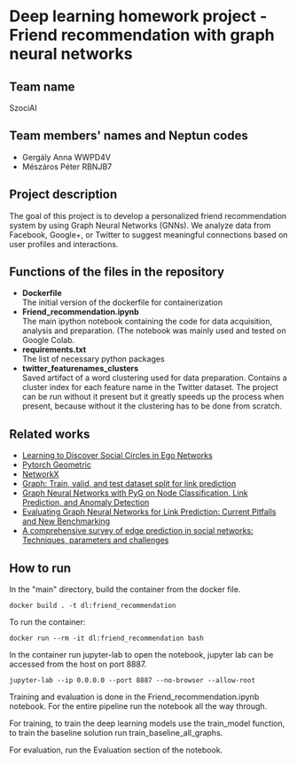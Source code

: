 # Deep learning homework project - Friend recommendation with graph neural networks 

## Team name

SzociAI

## Team members' names and Neptun codes

- Gergály Anna WWPD4V
- Mészáros Péter RBNJB7

## Project description

The goal of this project is to develop a personalized friend recommendation system by using Graph Neural Networks (GNNs). We analyze data from Facebook, Google+, or Twitter to suggest meaningful connections based on user profiles and interactions.

## Functions of the files in the repository

- **Dockerfile**  
The initial version of the dockerfile for containerization
- **Friend_recommendation.ipynb**  
The main ipython notebook containing the code for data acquisition, analysis and preparation. (The notebook was mainly used and tested on Google Colab.
- **requirements.txt**  
The list of necessary python packages
- **twitter_featurenames_clusters**  
Saved artifact of a word clustering used for data preparation. Contains a cluster index for each feature name in the Twitter dataset. The project can be run without it present but it greatly speeds up the process when present, because without it the clustering has to be done from scratch.

## Related works
- [Learning to Discover Social Circles in Ego Networks](http://i.stanford.edu/~julian/pdfs/nips2012.pdf)
- [Pytorch Geometric](https://www.example.com](https://github.com/pyg-team/pytorch_geometric)https://github.com/pyg-team/pytorch_geometric)
- [NetworkX](https://www.example.com](https://github.com/networkx/networkx)https://github.com/networkx/networkx)
- [Graph: Train, valid, and test dataset split for link prediction](https://zqfang.github.io/2021-08-12-graph-linkpredict/)
- [Graph Neural Networks with PyG on Node Classification, Link Prediction, and Anomaly Detection](https://towardsdatascience.com/graph-neural-networks-with-pyg-on-node-classification-link-prediction-and-anomaly-detection-14aa38fe1275)
- [Evaluating Graph Neural Networks for Link Prediction: Current Pitfalls and New Benchmarking](https://arxiv.org/abs/2306.10453)
- [A comprehensive survey of edge prediction in social networks: Techniques, parameters and challenges](https://www.sciencedirect.com/science/article/pii/S0957417419300466)

## How to run

In the "main" directory, build the container from the docker file.

```
docker build . -t dl:friend_recommendation
```
To run the container:
```
docker run --rm -it dl:friend_recommendation bash
```
In the container run jupyter-lab to open the notebook, jupyter lab can be accessed from the host on port 8887.

```
jupyter-lab --ip 0.0.0.0 --port 8887 --no-browser --allow-root
```

Training and evaluation is done in the Friend_recommendation.ipynb notebook. For the entire pipeline run the notebook all the way through. 

For training, to train the deep learning models use the train_model function, to train the baseline solution run train_baseline_all_graphs.

For evaluation, run the Evaluation section of the notebook.

